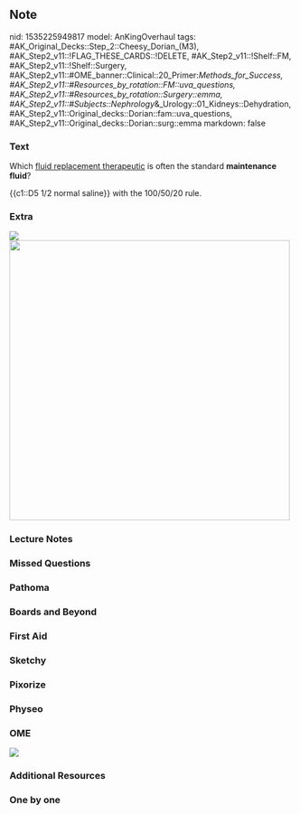 ## Note
nid: 1535225949817
model: AnKingOverhaul
tags: #AK_Original_Decks::Step_2::Cheesy_Dorian_(M3), #AK_Step2_v11::!FLAG_THESE_CARDS::!DELETE, #AK_Step2_v11::!Shelf::FM, #AK_Step2_v11::!Shelf::Surgery, #AK_Step2_v11::#OME_banner::Clinical::20_Primer:_Methods_for_Success, #AK_Step2_v11::#Resources_by_rotation::FM::uva_questions, #AK_Step2_v11::#Resources_by_rotation::Surgery::emma, #AK_Step2_v11::#Subjects::Nephrology_&_Urology::01_Kidneys::Dehydration, #AK_Step2_v11::Original_decks::Dorian::fam::uva_questions, #AK_Step2_v11::Original_decks::Dorian::surg::emma
markdown: false

### Text
Which <u>fluid replacement therapeutic</u> is often the standard
<b>maintenance fluid</b>?
<div>
  <div>
    {{c1::D5 1/2 normal saline}} with the 100/50/20 rule.
  </div>
</div>

### Extra
<div><img class="resizer" src=
"paste-911392060211201.jpg"><img class="resizer" src=
"paste-54640573940070.jpg" style="width: 496px;"></div>

### Lecture Notes


### Missed Questions


### Pathoma


### Boards and Beyond


### First Aid


### Sketchy


### Pixorize


### Physeo


### OME
<div class="ome-widget">
  <a href="https://onlinemeded.org/spa/surgery?ref=anki"><img src=
  "_OME_AnkiFlashcards_Topic_4.png"></a>
</div>

### Additional Resources


### One by one

